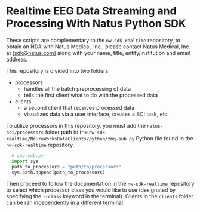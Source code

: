 # Realtime EEG Data Streaming and Processing With Natus Python SDK

These scripts are complementary to the `nw-sdk-realtime` repository, to obtain an NDA with Natus Medical, Inc., please contact Natus Medical, Inc. at [sdk@natus.com] along with your name, title, entity/institution and email address. 

This repository is divided into two folders:

- processors
  - handles all the batch preprocessing of data
  - tells the first client what to do with the processed data
- clients
  -  a second client that receives processed data
  -  visualizes data via a user interface, creates a BCI task, etc.
 
To utilize processors in this repository, you must add the `natus-bci/processors` folder path to the `nw-sdk-realtime/NeuroWorksDataClients/python/zmq-sub.py` Python file found in the `nw-sdk-realtime` repository.

```Python
  # zmq-sub.py
  import sys 
  path_to_processors = "path/to/processors" 
  sys.path.append(path_to_processors)
```

Then proceed to follow the documentation in the `nw-sdk-realtime` repository to select which processor class you would like to use (designated by specifying the `--class` keyword in the terminal). Clients in the `clients` folder can be ran independently in a different terminal.
